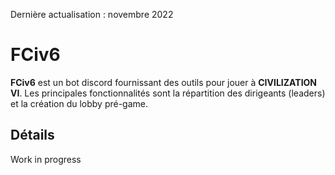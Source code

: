 Dernière actualisation : novembre 2022

# FCiv6

**FCiv6** est un bot discord fournissant des outils pour jouer à **CIVILIZATION VI**.
Les principales fonctionnalités sont la répartition des dirigeants (leaders) et la création du lobby pré-game.

## Détails

Work in progress